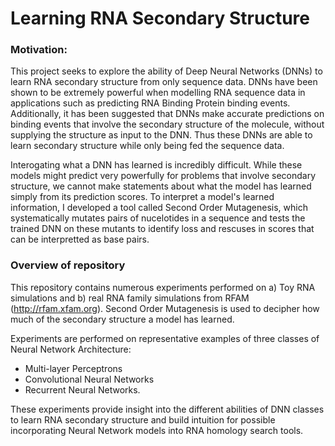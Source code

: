 # Learning RNA Secondary Structure

### Motivation:
This project seeks to explore the ability of Deep Neural Networks (DNNs) to learn RNA secondary structure from only sequence data. DNNs have been shown to be extremely powerful when modelling RNA sequence data in applications such as predicting RNA Binding Protein binding events. Additionally, it has been suggested that DNNs make accurate predictions on binding events that involve the secondary structure of the molecule, without supplying the structure as input to the DNN. Thus these DNNs are able to learn secondary structure while only being fed the sequence data. 

Interogating what a DNN has learned is incredibly difficult. While these models might predict very powerfully for problems that involve secondary structure, we cannot make statements about what the model has learned simply from its prediction scores. To interpret a model's learned information, I developed a tool called Second Order Mutagenesis, which systematically mutates pairs of nucelotides in a sequence and tests the trained DNN on these mutants to identify loss and rescuses in scores that can be interpretted as base pairs.

### Overview of repository 
This repository contains numerous experiments performed on a) Toy RNA simulations and b) real RNA family simulations from RFAM (http://rfam.xfam.org). Second Order Mutagenesis is used to decipher how much of the secondary structure a model has learned.

Experiments are performed on representative examples of three classes of Neural Network Architecture:
- Multi-layer Perceptrons
- Convolutional Neural Networks
- Recurrent Neural Networks.

These experiments provide insight into the different abilities of DNN classes to learn RNA secondary structure and build intuition for possible incorporating Neural Network models into RNA homology search tools.
